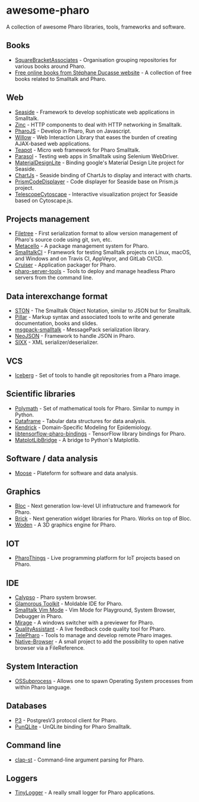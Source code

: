 # awesome-pharo
 A collection of awesome Pharo libraries, tools, frameworks and software.

## Books
+ [SquareBracketAssociates](https://github.com/SquareBracketAssociates) - Organisation grouping repositories for various books around Pharo.
+ [Free online books from Stéphane Ducasse website](http://stephane.ducasse.free.fr/FreeBooks.html) - A collection of free books related to Smalltalk and Pharo.

## Web
+ [Seaside](https://github.com/SeasideSt/Seaside) - Framework to develop sophisticate web applications in Smalltalk.
+ [Zinc](https://github.com/svenvc/zinc) - HTTP components to deal with HTTP networking in Smalltalk.
+ [PharoJS](https://github.com/bouraqadi/PharoJS) - Develop in Pharo, Run on Javascript.
+ [Willow](https://github.com/ba-st/Willow) - Web Interaction Library that eases the burden of creating AJAX-based web applications.
+ [Teapot](https://github.com/zeroflag/Teapot) - Micro web framework for Pharo Smalltalk.
+ [Parasol](https://github.com/SeasideSt/Parasol) - Testing web apps in Smalltalk using Selenium WebDriver.
+ [MaterialDesignLite](https://github.com/DuneSt/MaterialDesignLite) - Binding google's Material Design Lite project for Seaside.
+ [ChartJs](https://github.com/DuneSt/ChartJs) - Seaside binding of ChartJs to display and interact with charts.
+ [PrismCodeDisplayer](https://github.com/DuneSt/PrismCodeDisplayer) - Code displayer for Seaside base on Prism.js project.
+ [TelescopeCytoscape](https://github.com/TelescopeSt/TelescopeCytoscape) - Interactive visualization project for Seaside based on Cytoscape.js.

## Projects management
+ [Filetree](https://github.com/dalehenrich/filetree) - First serialization format to allow version management of Pharo's source code using git, svn, etc.
+ [Metacello](https://github.com/Metacello/metacello) - A package management system for Pharo.
+ [SmalltalkCI](https://github.com/hpi-swa/smalltalkCI) - Framework for testing Smalltalk projects on Linux, macOS, and Windows and on Travis CI, AppVeyor, and GitLab CI/CD.
+ [Cruiser](https://github.com/VincentBlondeau/Cruiser) - Application packager for Pharo.
+ [pharo-server-tools](https://github.com/svenvc/pharo-server-tools) - Tools to deploy and manage headless Pharo servers from the command line.

## Data interexchange format
+ [STON](https://github.com/svenvc/ston) - The Smalltalk Object Notation, similar to JSON but for Smalltalk.
+ [Pillar](https://github.com/pillar-markup/pillar) - Markup syntax and associated tools to write and generate documentation, books and slides.
+ [msgpack-smalltalk](https://github.com/msgpack/msgpack-smalltalk) - MessagePack serialization library.
+ [NeoJSON](https://github.com/svenvc/NeoJSON) - Framework to handle JSON in Pharo.
+ [SIXX](https://github.com/mumez/SIXX) - XML serializer/deserializer.

## VCS
+ [Iceberg](https://github.com/pharo-vcs/iceberg) - Set of tools to handle git repositories from a Pharo image.

## Scientific libraries
+ [Polymath](https://github.com/PolyMathOrg/PolyMath) - Set of mathematical tools for Pharo. Similar to numpy in Python.
+ [Dataframe](https://github.com/PolyMathOrg/DataFrame) - Tabular data structures for data analysis.
+ [Kendrick](https://github.com/UMMISCO/kendrick) - Domain-Specific Modeling for Epidemiology.
+ [libtensorflow-pharo-bindings](https://github.com/PolyMathOrg/libtensorflow-pharo-bindings) - TensorFlow library bindings for Pharo.
+ [MatplotLibBridge](https://github.com/juliendelplanque/MatplotLibBridge) - A bridge to Python's Matplotlib.

## Software / data analysis
+ [Moose](https://github.com/moosetechnology/Moose) - Plateform for software and data analysis.

## Graphics
+ [Bloc](https://github.com/pharo-graphics/Bloc) - Next generation low-level UI infratructure and framework for Pharo.
+ [Brick](https://github.com/pharo-graphics/Brick) - Next generation widget libraries for Pharo. Works on top of Bloc.
+ [Woden](https://github.com/ronsaldo/woden) - A 3D graphics engine for Pharo.

## IOT
+ [PharoThings](https://github.com/pharo-iot/PharoThings) - Live programming platform for IoT projects based on Pharo.

## IDE
+ [Calypso](https://github.com/pharo-ide/Calypso) - Pharo system browser.
+ [Glamorous Toolkit](https://github.com/feenkcom/gtoolkit) - Moldable IDE for Pharo.
+ [Smalltalk Vim Mode](https://github.com/unchartedworks/SmalltalkVimMode) - Vim Mode for Playground, System Browser, Debugger in Pharo.
+ [Mirage](https://github.com/juliendelplanque/Mirage) - A windows switcher with a previewer for Pharo.
+ [QualityAssistant](https://github.com/Uko/QualityAssistant) - A live feedback code quality tool for Pharo.
+ [TelePharo](https://github.com/pharo-ide/TelePharo) - Tools to manage and develop remote Pharo images.
+ [Native-Browser](https://github.com/jecisc/Native-Browser) - A small project to add the possibility to open native browser via a FileReference.

## System Interaction
+ [OSSubprocess](https://github.com/pharo-contributions/OSSubprocess) - Allows one to spawn Operating System processes from within Pharo language.

## Databases
+ [P3](https://github.com/svenvc/P3) - PostgresV3 protocol client for Pharo.
+ [PunQLite](https://github.com/mumez/PunQLite) - UnQLite binding for Pharo Smalltalk.

## Command line
+ [clap-st](https://github.com/cdlm/clap-st) - Command-line argument parsing for Pharo.

## Loggers
+ [TinyLogger](https://github.com/jecisc/TinyLogger) - A really small logger for Pharo applications.
